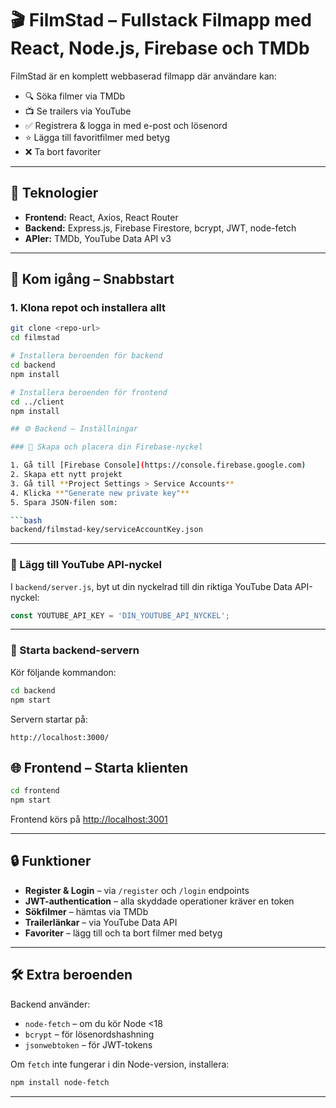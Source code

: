 # 🎬 FilmStad – Fullstack Filmapp med React, Node.js, Firebase och TMDb

FilmStad är en komplett webbaserad filmapp där användare kan:

- 🔍 Söka filmer via TMDb
- 📺 Se trailers via YouTube
- ✅ Registrera & logga in med e-post och lösenord
- ⭐ Lägga till favoritfilmer med betyg
- ❌ Ta bort favoriter

---


## 🧰 Teknologier

- **Frontend:** React, Axios, React Router
- **Backend:** Express.js, Firebase Firestore, bcrypt, JWT, node-fetch
- **APIer:** TMDb, YouTube Data API v3

---

## 🚀 Kom igång – Snabbstart

### 1. Klona repot och installera allt

```bash
git clone <repo-url>
cd filmstad

# Installera beroenden för backend
cd backend
npm install

# Installera beroenden för frontend
cd ../client
npm install

## ⚙️ Backend – Inställningar

### 🔐 Skapa och placera din Firebase-nyckel

1. Gå till [Firebase Console](https://console.firebase.google.com)
2. Skapa ett nytt projekt
3. Gå till **Project Settings > Service Accounts**
4. Klicka **"Generate new private key"**
5. Spara JSON-filen som:

```bash
backend/filmstad-key/serviceAccountKey.json
```

---

### 🔑 Lägg till YouTube API-nyckel

I `backend/server.js`, byt ut din nyckelrad till din riktiga YouTube Data API-nyckel:

```js
const YOUTUBE_API_KEY = 'DIN_YOUTUBE_API_NYCKEL';
```

---

### 🏁 Starta backend-servern

Kör följande kommandon:

```bash
cd backend
npm start
```

Servern startar på:

```
http://localhost:3000/
```

## 🌐 Frontend – Starta klienten

```bash
cd frontend
npm start
```

Frontend körs på [http://localhost:3001](http://localhost:3001)

---

## 🔒 Funktioner

- **Register & Login** – via `/register` och `/login` endpoints
- **JWT-authentication** – alla skyddade operationer kräver en token
- **Sökfilmer** – hämtas via TMDb
- **Trailerlänkar** – via YouTube Data API
- **Favoriter** – lägg till och ta bort filmer med betyg

---

## 🛠 Extra beroenden

Backend använder:

- `node-fetch` – om du kör Node <18
- `bcrypt` – för lösenordshashning
- `jsonwebtoken` – för JWT-tokens

Om `fetch` inte fungerar i din Node-version, installera:
```bash
npm install node-fetch
```

---